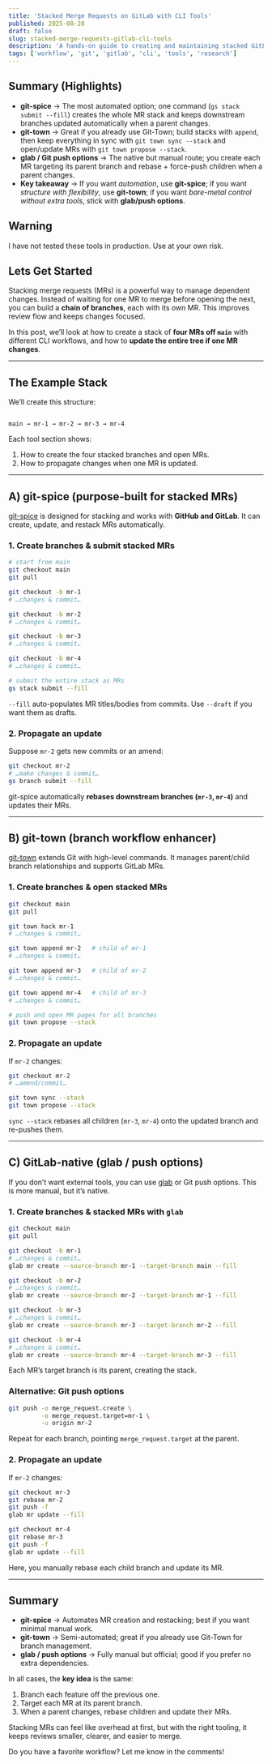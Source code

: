 ```yaml
---
title: 'Stacked Merge Requests on GitLab with CLI Tools'
published: 2025-08-28
draft: false
slug: stacked-merge-requests-gitlab-cli-tools
description: 'A hands-on guide to creating and maintaining stacked GitLab merge requests using CLI tools like git-spice, git-town, and glab/push options'
tags: ['workflow', 'git', 'gitlab', 'cli', 'tools', 'research']
---
```


## Summary (Highlights)

- **git-spice** → The most automated option; one command (`gs stack submit --fill`) creates the whole MR stack and keeps downstream branches updated automatically when a parent changes.
- **git-town** → Great if you already use Git-Town; build stacks with `append`, then keep everything in sync with `git town sync --stack` and open/update MRs with `git town propose --stack`.
- **glab / Git push options** → The native but manual route; you create each MR targeting its parent branch and rebase + force-push children when a parent changes.
- **Key takeaway** → If you want _automation_, use **git-spice**; if you want _structure with flexibility_, use **git-town**; if you want _bare-metal control without extra tools_, stick with **glab/push options**.

## Warning

I have not tested these tools in production. Use at your own risk.

## Lets Get Started

Stacking merge requests (MRs) is a powerful way to manage dependent changes. Instead of waiting for one MR to merge before opening the next, you can build a **chain of branches**, each with its own MR. This improves review flow and keeps changes focused.

In this post, we’ll look at how to create a stack of **four MRs off `main`** with different CLI workflows, and how to **update the entire tree if one MR changes**.

---

## The Example Stack

We’ll create this structure:

```

main → mr-1 → mr-2 → mr-3 → mr-4

```

Each tool section shows:

1. How to create the four stacked branches and open MRs.
2. How to propagate changes when one MR is updated.

---

## A) git-spice (purpose-built for stacked MRs)

[git-spice](https://abhinav.github.io/git-spice/) is designed for stacking and works with **GitHub and GitLab**. It can create, update, and restack MRs automatically.

### 1. Create branches & submit stacked MRs

```bash
# start from main
git checkout main
git pull

git checkout -b mr-1
# …changes & commit…

git checkout -b mr-2
# …changes & commit…

git checkout -b mr-3
# …changes & commit…

git checkout -b mr-4
# …changes & commit…

# submit the entire stack as MRs
gs stack submit --fill
```

`--fill` auto-populates MR titles/bodies from commits. Use `--draft` if you want them as drafts.

### 2. Propagate an update

Suppose `mr-2` gets new commits or an amend:

```bash
git checkout mr-2
# …make changes & commit…
gs branch submit --fill
```

git-spice automatically **rebases downstream branches (`mr-3`, `mr-4`)** and updates their MRs.

---

## B) git-town (branch workflow enhancer)

[git-town](https://www.git-town.com/) extends Git with high-level commands. It manages parent/child branch relationships and supports GitLab MRs.

### 1. Create branches & open stacked MRs

```bash
git checkout main
git pull

git town hack mr-1
# …changes & commit…

git town append mr-2   # child of mr-1
# …changes & commit…

git town append mr-3   # child of mr-2
# …changes & commit…

git town append mr-4   # child of mr-3
# …changes & commit…

# push and open MR pages for all branches
git town propose --stack
```

### 2. Propagate an update

If `mr-2` changes:

```bash
git checkout mr-2
# …amend/commit…

git town sync --stack
git town propose --stack
```

`sync --stack` rebases all children (`mr-3`, `mr-4`) onto the updated branch and re-pushes them.

---

## C) GitLab-native (glab / push options)

If you don’t want external tools, you can use [glab](https://gitlab.com/gitlab-org/cli) or Git push options. This is more manual, but it’s native.

### 1. Create branches & stacked MRs with `glab`

```bash
git checkout main
git pull

git checkout -b mr-1
# …changes & commit…
glab mr create --source-branch mr-1 --target-branch main --fill

git checkout -b mr-2
# …changes & commit…
glab mr create --source-branch mr-2 --target-branch mr-1 --fill

git checkout -b mr-3
# …changes & commit…
glab mr create --source-branch mr-3 --target-branch mr-2 --fill

git checkout -b mr-4
# …changes & commit…
glab mr create --source-branch mr-4 --target-branch mr-3 --fill
```

Each MR’s target branch is its parent, creating the stack.

### Alternative: Git push options

```bash
git push -o merge_request.create \
         -o merge_request.target=mr-1 \
         -u origin mr-2
```

Repeat for each branch, pointing `merge_request.target` at the parent.

### 2. Propagate an update

If `mr-2` changes:

```bash
git checkout mr-3
git rebase mr-2
git push -f
glab mr update --fill

git checkout mr-4
git rebase mr-3
git push -f
glab mr update --fill
```

Here, you manually rebase each child branch and update its MR.

---

## Summary

- **git-spice** → Automates MR creation and restacking; best if you want minimal manual work.
- **git-town** → Semi-automated; great if you already use Git-Town for branch management.
- **glab / push options** → Fully manual but official; good if you prefer no extra dependencies.

In all cases, the **key idea** is the same:

1. Branch each feature off the previous one.
2. Target each MR at its parent branch.
3. When a parent changes, rebase children and update their MRs.

Stacking MRs can feel like overhead at first, but with the right tooling, it keeps reviews smaller, clearer, and easier to merge.

Do you have a favorite workflow? Let me know in the comments!